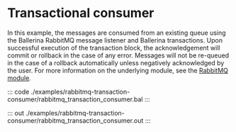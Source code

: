 # Transactional consumer

In this example, the messages are consumed from an
existing queue using the Ballerina RabbitMQ message listener
and Ballerina transactions.
Upon successful execution of the transaction block,
the acknowledgement will commit or rollback in the case of any error.
Messages will not be re-queued in the case of a rollback
automatically unless negatively acknowledged by the user.
For more information on the underlying module,
see the [RabbitMQ module](https://docs.central.ballerina.io/ballerinax/rabbitmq/latest).


::: code ./examples/rabbitmq-transaction-consumer/rabbitmq_transaction_consumer.bal :::

::: out ./examples/rabbitmq-transaction-consumer/rabbitmq_transaction_consumer.out :::